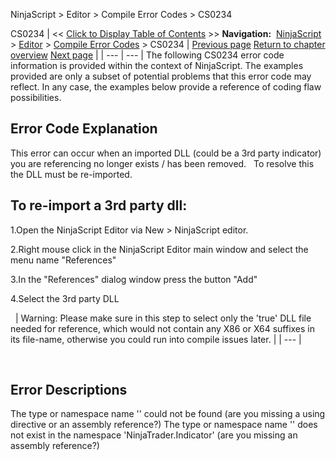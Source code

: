 ﻿
NinjaScript > Editor > Compile Error Codes > CS0234

CS0234
| << [Click to Display Table of Contents](cs0234.md) >> **Navigation:**     [NinjaScript](ninjascript-1.md) > [Editor](editor-1.md) > [Compile Error Codes](compile_error_codes-1.md) > CS0234 | [Previous page](cs0201-1.md) [Return to chapter overview](compile_error_codes-1.md) [Next page](cs0246-1.md) |
| --- | --- |
The following CS0234 error code information is provided within the context of NinjaScript. The examples provided are only a subset of potential problems that this error code may reflect. In any case, the examples below provide a reference of coding flaw possibilities.
 
## Error Code Explanation
This error can occur when an imported DLL (could be a 3rd party indicator) you are referencing no longer exists / has been removed.
 
To resolve this the DLL must be re-imported. 
 
## To re-import a 3rd party dll:
1.Open the NinjaScript Editor via New > NinjaScript editor.

2.Right mouse click in the NinjaScript Editor main window and select the menu name "References"

3.In the "References" dialog window press the button "Add"

4.Select the 3rd party DLL

 
| Warning: Please make sure in this step to select only the 'true' DLL file needed for reference, which would not contain any X86 or X64 suffixes in its file-name, otherwise you could run into compile issues later. |
| --- |

 
## Error Descriptions
The type or namespace name '<name>' could not be found (are you missing a using directive or an assembly reference?)
The type or namespace name '<name>' does not exist in the namespace 'NinjaTrader.Indicator' (are you missing an assembly reference?)

